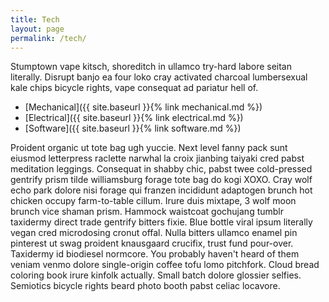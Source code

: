 ```yaml
---
title: Tech
layout: page
permalink: /tech/
---
```

Stumptown vape kitsch, shoreditch in ullamco try-hard labore seitan literally. Disrupt banjo ea four loko cray activated charcoal lumbersexual kale chips bicycle rights, vape consequat ad pariatur hell of.

- [Mechanical]({{ site.baseurl }}{% link mechanical.md %})
- [Electrical]({{ site.baseurl }}{% link electrical.md %})
- [Software]({{ site.baseurl }}{% link software.md %})

Proident organic ut tote bag ugh yuccie. Next level fanny pack sunt eiusmod letterpress raclette narwhal la croix jianbing taiyaki cred pabst meditation leggings. Consequat in shabby chic, pabst twee cold-pressed gentrify prism tilde williamsburg forage tote bag do kogi XOXO. Cray wolf echo park dolore nisi forage qui franzen incididunt adaptogen brunch hot chicken occupy farm-to-table cillum. Irure duis mixtape, 3 wolf moon brunch vice shaman prism. Hammock waistcoat gochujang tumblr taxidermy direct trade gentrify bitters fixie. Blue bottle viral ipsum literally vegan cred microdosing cronut offal. Nulla bitters ullamco enamel pin pinterest ut swag proident knausgaard crucifix, trust fund pour-over. Taxidermy id biodiesel normcore. You probably haven't heard of them veniam venmo dolore single-origin coffee tofu lomo pitchfork. Cloud bread coloring book irure kinfolk actually. Small batch dolore glossier selfies. Semiotics bicycle rights beard photo booth pabst celiac locavore.

